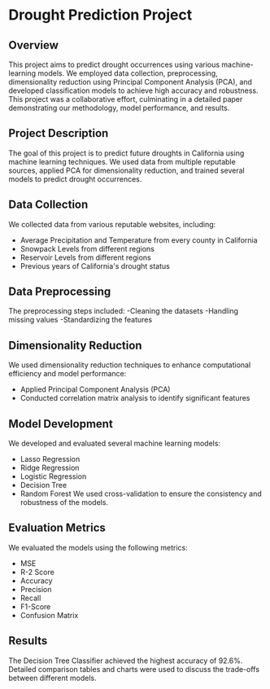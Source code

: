 # Drought Prediction Project
## Overview
This project aims to predict drought occurrences using various machine-learning models. We employed data collection, preprocessing, dimensionality reduction using Principal Component Analysis (PCA), and developed classification models to achieve high accuracy and robustness. This project was a collaborative effort, culminating in a detailed paper demonstrating our methodology, model performance, and results.
## Project Description
The goal of this project is to predict future droughts in California using machine learning techniques. We used data from multiple reputable sources, applied PCA for dimensionality reduction, and trained several models to predict drought occurrences.
## Data Collection
We collected data from various reputable websites, including:
- Average Precipitation and Temperature from every county in California
- Snowpack Levels from different regions 
- Reservoir Levels from different regions
- Previous years of California's drought status
## Data Preprocessing
The preprocessing steps included:
-Cleaning the datasets
-Handling missing values
-Standardizing the features
## Dimensionality Reduction
We used dimensionality reduction techniques to enhance computational efficiency and model performance:
- Applied Principal Component Analysis (PCA)
- Conducted correlation matrix analysis to identify significant features
## Model Development
We developed and evaluated several machine learning models:
- Lasso Regression
- Ridge Regression
- Logistic Regression
- Decision Tree
- Random Forest
We used cross-validation to ensure the consistency and robustness of the models.
## Evaluation Metrics
We evaluated the models using the following metrics:
- MSE
- R-2 Score
- Accuracy
- Precision
- Recall
- F1-Score
- Confusion Matrix
## Results
The Decision Tree Classifier achieved the highest accuracy of 92.6%. Detailed comparison tables and charts were used to discuss the trade-offs between different models.
